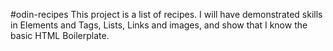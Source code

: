 #odin-recipes
This project is a list of recipes. I will have demonstrated skills in Elements and Tags, Lists, Links and images, and show that I know the basic HTML Boilerplate.